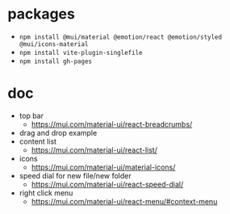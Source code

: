# packages
- `npm install @mui/material @emotion/react @emotion/styled @mui/icons-material`
- `npm install vite-plugin-singlefile`
- `npm install gh-pages`

# doc
- top bar
    - https://mui.com/material-ui/react-breadcrumbs/
- drag and drop example
- content list 
    - https://mui.com/material-ui/react-list/
- icons
    - https://mui.com/material-ui/material-icons/
- speed dial for new file/new folder
    - https://mui.com/material-ui/react-speed-dial/
- right click menu
    - https://mui.com/material-ui/react-menu/#context-menu